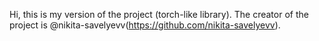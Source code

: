Hi, this is my version of the project (torch-like library). The creator of the project is @nikita-savelyevv(https://github.com/nikita-savelyevv).
